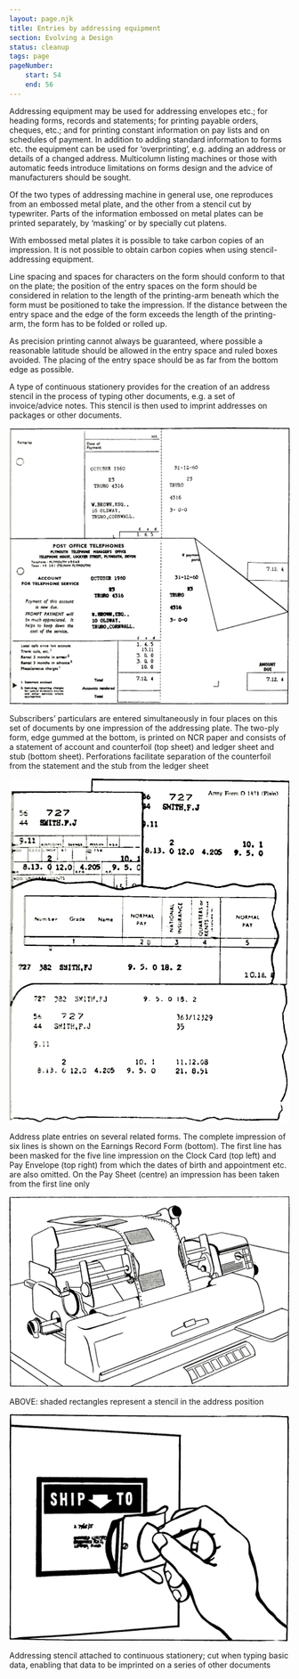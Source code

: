 ```yaml
---
layout: page.njk
title: Entries by addressing equipment
section: Evolving a Design
status: cleanup
tags: page
pageNumber:
    start: 54
    end: 56
---
```


Addressing equipment may be used for addressing envelopes etc.; for heading forms, records and statements; for printing payable orders, cheques, etc.; and for printing constant information on pay lists and on schedules of payment. In addition to adding standard information to forms etc. the equipment can be used for ‘overprinting’, e.g. adding an address or details of a changed address. Multicolumn listing machines or those with automatic feeds introduce limitations on forms design and the advice of manufacturers should be sought.

Of the two types of addressing machine in general use, one reproduces from an embossed metal plate, and the other from a stencil cut by typewriter. Parts of the information embossed on metal plates can be printed separately, by ‘masking’ or by specially cut platens.

With embossed metal plates it is possible to take carbon copies of an impression. It is not possible to obtain carbon copies when using stencil-addressing equipment.

Line spacing and spaces for characters on the form should conform to that on the plate; the position of the entry spaces on the form should be considered in relation to the length of the printing-arm beneath which the form must be positioned to take the
impression. If the distance between the entry space and the edge of the form exceeds the length of the printing-arm, the form has to be folded or rolled up.

As precision printing cannot always be guaranteed, where possible a reasonable latitude should be allowed in the entry space and ruled boxes avoided. The placing of the entry space should be as far from the bottom edge as possible.

A type of continuous stationery provides for the creation of an address stencil in the process of typing other documents, e.g. a set of invoice/advice notes. This stencil is then used to imprint addresses on packages or other documents.

![](1.jpg)

Subscribers’ particulars are entered simultaneously in four places on this set of documents by one impression of the addressing plate. The two-ply form, edge gummed at the bottom, is printed on NCR paper and consists of a statement of account and counterfoil (top sheet) and ledger sheet and stub (bottom sheet). Perforations facilitate separation of the counterfoil from the statement and the stub from the ledger sheet

![](2.jpg)

Address plate entries on several related forms. The complete impression of six lines is shown on the Earnings Record
Form (bottom). The first line has been masked for the five line impression on the Clock Card (top left) and Pay Envelope (top right) from which the dates of birth and appointment etc. are also omitted.
On the Pay Sheet (centre) an impression has been taken from the first line only

![](3.jpg)

ABOVE: shaded rectangles represent a stencil in the address position

![](4.jpg)

Addressing stencil attached to continuous stationery; cut when typing basic data, enabling that data to be imprinted on a series of other documents
